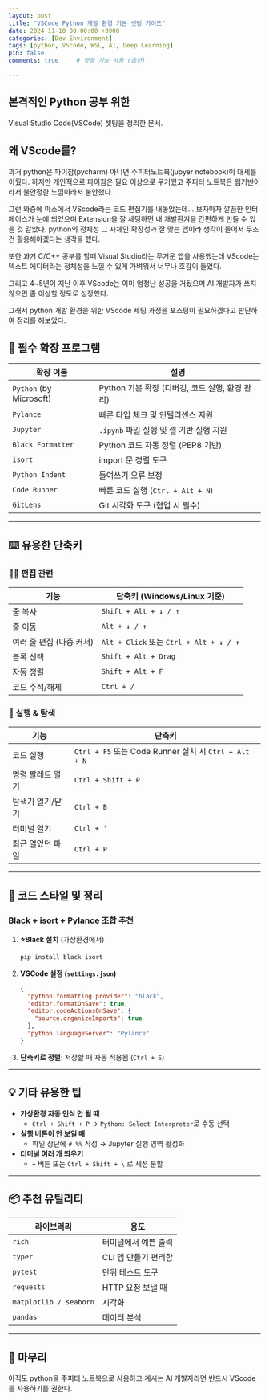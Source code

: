 ```yaml
---
layout: post
title: "VSCode Python 개발 환경 기본 셋팅 가이드"
date: 2024-11-10 00:00:00 +0900
categories: [Dev Environment]
tags: [python, VScode, WSL, AI, Deep Learning]
pin: false
comments: true     # 댓글 기능 사용 (옵션)

---
```

## 본격적인 Python 공부 위한
Visual Studio Code(VSCode) 셋팅을 정리한 문서.

## 왜 VScode를?
과거 python은 파이참(pycharm) 아니면 주피터노트북(jupyer notebook)이 대세를 이뤘다. 하지만 개인적으로 파이참은 필요 이상으로 무거웠고 주피터 노트북은 웹기반이라서 불안정한 느낌이라서 불안했다.

그런 와중에 마소에서 VScode라는 코드 편집기를 내놓았는데... 보자마자 깔끔한 인터페이스가 눈에 띄었으며 Extension을 잘 세팅하면 내 개발환겨을 간편하게 만들 수 있을 것 같았다. python의 정체성 그 자체인 확장성과 잘 맞는 앱이라 생각이 들어서 무조건 활용해야겠다는 생각을 헀다.

또한 과거 C/C++ 공부를 할때 Visual Studio라는 무거운 앱을 사용했는데 VScode는 텍스트 에디터라는 정체성을 느낄 수 있게 가벼워서 너무나 호감이 들었다.

그리고 4~5년이 지난 이후 VScode는 이미 엄청난 성공을 거뒀으며 AI 개발자가 쓰지 않으면 좀 이상할 정도로 성장했다.

그래서 python 개발 환경을 위한 VScode 세팅 과정을 포스팅이 필요하겠다고 판단하여 정리를 해보았다.


## 🔧 필수 확장 프로그램

| 확장 이름 | 설명 |
|----------|------|
| `Python` (by Microsoft) | Python 기본 확장 (디버깅, 코드 실행, 환경 관리) |
| `Pylance` | 빠른 타입 체크 및 인텔리센스 지원 |
| `Jupyter` | `.ipynb` 파일 실행 및 셀 기반 실행 지원 |
| `Black Formatter` | Python 코드 자동 정렬 (PEP8 기반) |
| `isort` | import 문 정렬 도구 |
| `Python Indent` | 들여쓰기 오류 보정 |
| `Code Runner` | 빠른 코드 실행 (`Ctrl + Alt + N`) |
| `GitLens` | Git 시각화 도구 (협업 시 필수) |

---

## ⌨️ 유용한 단축키

### 🧑‍💻 편집 관련

| 기능 | 단축키 (Windows/Linux 기준) |
|------|-----------------------------|
| 줄 복사 | `Shift + Alt + ↓ / ↑` | ⭐
| 줄 이동 | `Alt + ↓ / ↑` |
| 여러 줄 편집 (다중 커서) | `Alt + Click` 또는 `Ctrl + Alt + ↓ / ↑` |
| 블록 선택 | `Shift + Alt + Drag` |
| 자동 정렬 | `Shift + Alt + F` | ⭐⭐
| 코드 주석/해제 | `Ctrl + /` | ⭐⭐⭐⭐⭐

### 🧪 실행 & 탐색

| 기능 | 단축키 |
|------|--------|
| 코드 실행 | `Ctrl + F5` 또는 Code Runner 설치 시 `Ctrl + Alt + N` |
| 명령 팔레트 열기 | `Ctrl + Shift + P` | ⭐⭐
| 탐색기 열기/닫기 | `Ctrl + B` |
| 터미널 열기 | `Ctrl + '` | ⭐
| 최근 열었던 파일 | `Ctrl + P` | ⭐

---

## 🧹 코드 스타일 및 정리

### Black + isort + Pylance 조합 추천

1. **⭐Black 설치** (가상환경에서)

    ```bash
    pip install black isort
    ```

2. **VSCode 설정 (`settings.json`)**

    ```json
    {
      "python.formatting.provider": "black",
      "editor.formatOnSave": true,
      "editor.codeActionsOnSave": {
        "source.organizeImports": true
      },
      "python.languageServer": "Pylance"
    }
    ```

3. **단축키로 정렬**: 저장할 때 자동 적용됨 (`Ctrl + S`)

---

## 💡 기타 유용한 팁

- **가상환경 자동 인식 안 될 때**  
  - `Ctrl + Shift + P` → `Python: Select Interpreter`로 수동 선택
- **실행 버튼이 안 보일 때**  
  - 파일 상단에 `# %%` 작성 → Jupyter 실행 영역 활성화
- **터미널 여러 개 띄우기**  
  - `+` 버튼 또는 `Ctrl + Shift + \` 로 세션 분할

---

## 📦 추천 유틸리티

| 라이브러리 | 용도 |
|------------|------|
| `rich` | 터미널에서 예쁜 출력 |
| `typer` | CLI 앱 만들기 편리함 |
| `pytest` | 단위 테스트 도구 |
| `requests` | HTTP 요청 보낼 때 |
| `matplotlib / seaborn` | 시각화 |
| `pandas` | 데이터 분석 |

---

## 📝 마무리

아직도 python을 주피터 노트북으로 사용하고 계시는 AI 개발자라면 반드시 VScode를 사용하기를 권한다. 